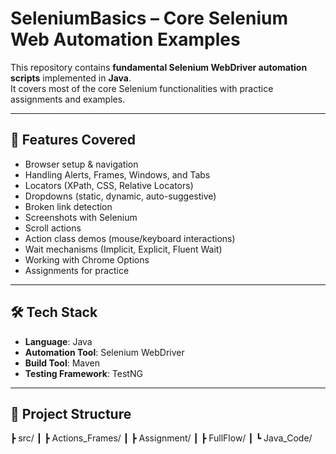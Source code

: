 # SeleniumBasics – Core Selenium Web Automation Examples

This repository contains **fundamental Selenium WebDriver automation scripts** implemented in **Java**.  
It covers most of the core Selenium functionalities with practice assignments and examples.

---

## 📌 Features Covered
- Browser setup & navigation
- Handling Alerts, Frames, Windows, and Tabs
- Locators (XPath, CSS, Relative Locators)
- Dropdowns (static, dynamic, auto-suggestive)
- Broken link detection
- Screenshots with Selenium
- Scroll actions
- Action class demos (mouse/keyboard interactions)
- Wait mechanisms (Implicit, Explicit, Fluent Wait)
- Working with Chrome Options
- Assignments for practice

---

## 🛠 Tech Stack
- **Language**: Java  
- **Automation Tool**: Selenium WebDriver  
- **Build Tool**: Maven 
- **Testing Framework**: TestNG  

---

## 📂 Project Structure
┣ src/
┃ ┣ Actions_Frames/
┃ ┣ Assignment/
┃ ┣ FullFlow/
┃ ┗ Java_Code/
